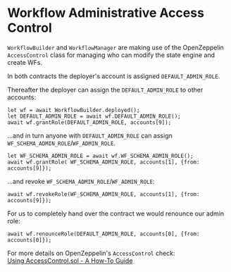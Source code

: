 # Workflow Administrative Access Control

``WorkflowBuilder`` and ``WorkflowManager`` are making use of the OpenZeppelin ``AccessControl`` class for managing who can modify the state engine and create WFs.

In both contracts the deployer's account is assigned ``DEFAULT_ADMIN_ROLE``.

Thereafter the deployer can assign the ``DEFAULT_ADMIN_ROLE`` to other accounts: <BR />
```JS
let wf = await WorkflowBuilder.deployed();
let DEFAULT_ADMIN_ROLE = await wf.DEFAULT_ADMIN_ROLE();
await wf.grantRole(DEFAULT_ADMIN_ROLE, accounts[9]);
```

...and in turn anyone with ``DEFAULT_ADMIN_ROLE`` can assign ``WF_SCHEMA_ADMIN_ROLE``/``WF_ADMIN_ROLE``.

```JS
let WF_SCHEMA_ADMIN_ROLE = await wf.WF_SCHEMA_ADMIN_ROLE();
await wf.grantRole( WF_SCHEMA_ADMIN_ROLE, accounts[1], {from: accounts[9]});
```

...and revoke ``WF_SCHEMA_ADMIN_ROLE``/``WF_ADMIN_ROLE``:

```JS
await wf.revokeRole(WF_SCHEMA_ADMIN_ROLE, accounts[1], {from: accounts[9]});
```

For us to completely hand over the contract we would renounce our admin role:

```JS
await wf.renounceRole(DEFAULT_ADMIN_ROLE, accounts[0], {from: accounts[0]});
```


For more details on OpenZeppelin's ``AccessControl`` check: <BR />
[Using AccessControl.sol - A How-To Guide](https://hackernoon.com/using-accesscontrolsol-a-how-to-guide-0c3c325t)